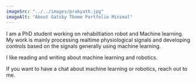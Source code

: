 ```yaml
---
imageSrc: "../../images/prakyath.jpg"
imageAlt: "About Gatsby Theme Portfolio Minimal"
---
```


I am a PhD student working on rehabiltiation robot and Machine learning.
My work is mainly processing realtime physiological signals
and developing controls based on the signals generally using machine learning.

I like reading and writing about machine learning and robotics.

If you want to have a chat about machine learning or robotics, reach out to me.
